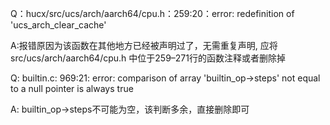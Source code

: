 Q：hucx/src/ucs/arch/aarch64/cpu.h：259:20：error: redefinition of 'ucs_arch_clear_cache'

A:报错原因为该函数在其他地方已经被声明过了，无需重复声明, 应将src/ucs/arch/aarch64/cpu.h 中位于259–271行的函数注释或者删除掉

Q: builtin.c: 969:21: error: comparison of array 'builtin_op->steps' not equal to a null pointer is always true

A: builtin_op->steps不可能为空，该判断多余，直接删除即可